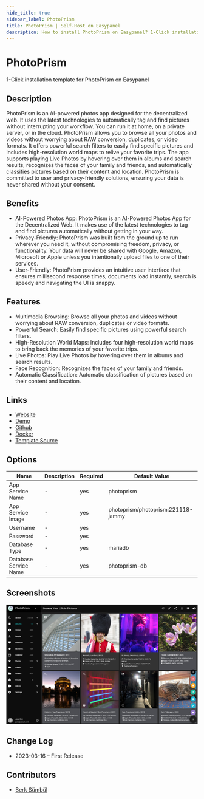```yaml
---
hide_title: true
sidebar_label: PhotoPrism
title: PhotoPrism | Self-Host on Easypanel
description: How to install PhotoPrism on Easypanel? 1-Click installation template for PhotoPrism on Easypanel
---
```


<!-- generated -->

# PhotoPrism

1-Click installation template for PhotoPrism on Easypanel

## Description

PhotoPrism is an AI-powered photos app designed for the decentralized web. It uses the latest technologies to automatically tag and find pictures without interrupting your workflow. You can run it at home, on a private server, or in the cloud. PhotoPrism allows you to browse all your photos and videos without worrying about RAW conversion, duplicates, or video formats. It offers powerful search filters to easily find specific pictures and includes high-resolution world maps to relive your favorite trips. The app supports playing Live Photos by hovering over them in albums and search results, recognizes the faces of your family and friends, and automatically classifies pictures based on their content and location. PhotoPrism is committed to user and privacy-friendly solutions, ensuring your data is never shared without your consent.

## Benefits

- AI-Powered Photos App: PhotoPrism is an AI-Powered Photos App for the Decentralized Web. It makes use of the latest technologies to tag and find pictures automatically without getting in your way.
- Privacy-Friendly: PhotoPrism was built from the ground up to run wherever you need it, without compromising freedom, privacy, or functionality. Your data will never be shared with Google, Amazon, Microsoft or Apple unless you intentionally upload files to one of their services.
- User-Friendly: PhotoPrism provides an intuitive user interface that ensures millisecond response times, documents load instantly, search is speedy and navigating the UI is snappy.

## Features

- Multimedia Browsing: Browse all your photos and videos without worrying about RAW conversion, duplicates or video formats.
- Powerful Search: Easily find specific pictures using powerful search filters.
- High-Resolution World Maps: Includes four high-resolution world maps to bring back the memories of your favorite trips.
- Live Photos: Play Live Photos by hovering over them in albums and search results.
- Face Recognition: Recognizes the faces of your family and friends.
- Automatic Classification: Automatic classification of pictures based on their content and location.

## Links

- [Website](https://photoprism.app)
- [Demo](https://try.photoprism.app)
- [Github](https://github.com/photoprism/photoprism)
- [Docker](https://hub.docker.com/r/photoprism/photoprism)
- [Template Source](https://github.com/easypanel-io/templates/tree/main/templates/photoprism)

## Options

Name | Description | Required | Default Value
-|-|-|-
App Service Name | - | yes | photoprism
App Service Image | - | yes | photoprism/photoprism:221118-jammy
Username | - | yes | 
Password | - | yes | 
Database Type | - | yes | mariadb
Database Service Name | - | yes | photoprism-db

## Screenshots

![PhotoPrism Screenshot](./assets/screenshot.jpg)

## Change Log

- 2023-03-16 – First Release

## Contributors

- [Berk Sümbül](https://berksmbl.com)
